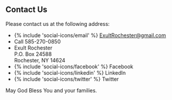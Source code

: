 ## Contact Us

Please contact us at the following address:

* {% include 'social-icons/email' %} <ExultRochester@gmail.com>
* Call 585-270-0850
* Exult Rochester\
  P.O. Box 24588\
  Rochester, NY 14624
* {% include 'social-icons/facebook' %} Facebook
* {% include 'social-icons/linkedin' %} LinkedIn
* {% include 'social-icons/twitter' %} Twitter

May God Bless You and your families.
